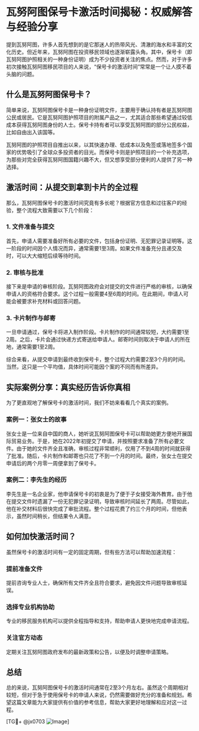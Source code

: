 # 瓦努阿图保号卡激活时间揭秘：权威解答与经验分享

提到瓦努阿图，许多人首先想到的是它那迷人的热带风光、清澈的海水和丰富的文化历史。但近年来，瓦努阿图在投资移民领域也逐渐崭露头角。其中，保号卡（即瓦努阿图护照相关的一种身份证明）成为不少投资者关注的焦点。然而，对于许多初次接触瓦努阿图移民项目的人来说，“保号卡的激活时间”常常是一个让人摸不着头脑的问题。

## 什么是瓦努阿图保号卡？

简单来说，瓦努阿图保号卡是一种身份证明文件，主要用于确认持有者是瓦努阿图公民或居民。它是瓦努阿图护照项目的附属产品之一，尤其适合那些希望通过较低成本获得瓦努阿图身份的人士。保号卡持有者可以享受瓦努阿图的部分公民权益，比如自由出入该国等。

瓦努阿图的护照项目自推出以来，以其快速办理、低成本以及免签或落地签多个国家的优势吸引了全球众多投资者的目光。而保号卡则是护照项目的一个补充选项，为那些对完全获得瓦努阿图国籍兴趣不大，但又想享受部分便利的人提供了另一种选择。

## 激活时间：从提交到拿到卡片的全过程

那么，瓦努阿图保号卡的激活时间究竟有多长呢？根据官方信息和过往客户的经验，整个流程大致需要以下几个阶段：

### 1. 文件准备与提交
首先，申请人需要准备好所有必要的文件，包括身份证明、无犯罪记录证明等。这一阶段的时间因个人情况而异，通常需要1至3周。如果文件准备充分且递交及时，可以大大缩短后续等待时间。

### 2. 审核与批准
接下来是申请的审核阶段。瓦努阿图政府会对提交的文件进行严格的审核，以确保申请人的资格符合要求。这个过程一般需要4至6周的时间。在此期间，申请人可能会被要求补充材料或回答问题。

### 3. 卡片制作与邮寄
一旦申请通过，保号卡将进入制作阶段。卡片制作的时间通常较短，大约需要1至2周。之后，卡片会通过快递方式寄送给申请人。邮寄时间则取决于申请人的所在地，通常需要1至2周。

综合来看，从提交申请到最终收到保号卡，整个过程大约需要2至3个月的时间。当然，这只是一个平均值，具体时间可能因个案的不同而有所差异。

## 实际案例分享：真实经历告诉你真相

为了更直观地了解保号卡的激活时间，我们不妨来看看几个真实的案例。

### 案例一：张女士的故事
张女士是一位来自中国的商人，她听说瓦努阿图保号卡可以帮助她更方便地开展国际贸易业务。于是，她在2022年初提交了申请，并按照要求准备了所有必要文件。由于她的文件齐全且准确，审核过程非常顺利，仅用了不到4周的时间就获得了批准。随后，卡片制作和邮寄也只花了不到一个月的时间。最终，张女士在提交申请后的两个月零一周便拿到了保号卡。

### 案例二：李先生的经历
李先生是一名企业家，他申请保号卡的初衷是为了便于子女接受海外教育。由于他在提交文件时遗漏了一份无犯罪记录证明，导致审核时间延长了两周。尽管如此，他在补交材料后很快完成了审批流程。整个过程花费了约三个月的时间，但他表示，虽然时间稍长，但结果令人满意。

## 如何加快激活时间？

虽然保号卡的激活时间有一定的固定周期，但有些方法可以帮助加速流程：

### 提前准备文件
提前咨询专业人士，确保所有文件齐全且符合要求，避免因文件问题导致审核延误。

### 选择专业机构协助
专业的移民服务机构可以提供全程指导和支持，帮助申请人更快地完成申请流程。

### 关注官方动态
定期关注瓦努阿图政府发布的最新政策和公告，以便及时调整申请策略。

## 总结

总的来说，瓦努阿图保号卡的激活时间通常在2至3个月左右。虽然这个周期相对较短，但对于急于使用保号卡的申请人来说，仍然需要做好充分的准备和规划。希望这篇文章能为大家提供有价值的参考信息，帮助大家更好地理解和应对这一过程。

[TG💪+ @jx0703 ![Image](https://github.com/user-attachments/assets/dbca1d08-cadb-493c-b0ec-ad6f7a83f270)]